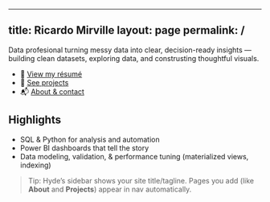 <link rel="stylesheet" href="{{ site.baseurl }}/assets/css/custom.css">

---
title: Ricardo Mirville
layout: page
permalink: /
---

Data profesional turning messy data into clear, decision-ready insights — building clean datasets, exploring data, and construsting thoughtful visuals.

- 📄 <a href="{{ site.baseurl }}{{ site.resume_path }}">View my résumé</a>
- 🧪 <a href="{{ site.baseurl }}/projects/">See projects</a>
- 📬 <a href="{{ site.baseurl }}/about/">About & contact</a>

## Highlights
- SQL & Python for analysis and automation
- Power BI dashboards that tell the story
- Data modeling, validation, & performance tuning (materialized views, indexing)

> Tip: Hyde’s sidebar shows your site title/tagline. Pages you add (like **About** and **Projects**) appear in nav automatically.
